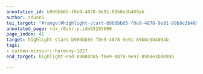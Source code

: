 ```yaml
---
annotation_id: b980bb85-f0e9-4878-9e91-89b8e3b409ab
author: rdunn5
tei_target: "#range(#highlight-start-b980bb85-f0e9-4878-9e91-89b8e3b409ab, #highlight-end-b980bb85-f0e9-4878-9e91-89b8e3b409ab)"
annotated_page: rdx_r8shr.p.idm55285600
page_index: 41
target: highlight-start-b980bb85-f0e9-4878-9e91-89b8e3b409ab
tags:
- carden-missouri-harmony-1827
end_target: highlight-end-b980bb85-f0e9-4878-9e91-89b8e3b409ab

---
```

